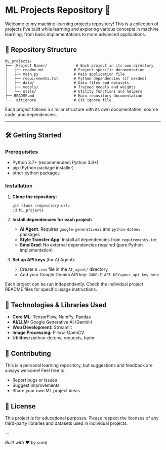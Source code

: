 # ML Projects Repository 🚀

Welcome to my machine learning projects repository! This is a collection of projects I've built while learning and exploring various concepts in machine learning, from basic implementations to more advanced applications.

## 📁 Repository Structure

```
ML_projects/
├── [Project Name]/             # Each project in its own directory
│   ├── readme.md              # Project-specific documentation
│   ├── main.py                # Main application file
│   ├── requirements.txt       # Python dependencies (if needed)
│   ├── data/                  # Data files and datasets
│   ├── models/                # Trained models and weights
│   └── utils/                 # Utility functions and helpers
├── README.md                  # Main repository documentation
└── .gitignore                 # Git ignore file
```

Each project follows a similar structure with its own documentation, source code, and dependencies.

---

## 🛠️ Getting Started

### Prerequisites

- Python 3.7+ (recommended: Python 3.8+)
- pip (Python package installer)
- other python packages

### Installation

1. **Clone the repository:**

   ```bash
   git clone <repository-url>
   cd ML_projects
   ```

2. **Install dependencies for each project:**

   - **AI Agent**: Requires `google-generativeai` and `python-dotenv` packages
   - **Style Transfer App**: Install all dependencies from `requirements.txt`
   - **SmolGrad**: No external dependencies required (pure Python implementation)

3. **Set up API keys** (for AI Agent):
   - Create a `.env` file in the `AI_agent/` directory
   - Add your Google Gemini API key: `GOOGLE_API_KEY=your_api_key_here`

Each project can be run independently. Check the individual project README files for specific usage instructions.

## 🔧 Technologies & Libraries Used

- **Core ML:** TensorFlow, NumPy, Pandas
- **AI/LLM:** Google Generative AI (Gemini)
- **Web Development:** Streamlit
- **Image Processing:** Pillow, OpenCV
- **Utilities:** python-dotenv, requests, tqdm

## 🤝 Contributing

This is a personal learning repository, but suggestions and feedback are always welcome! Feel free to:

- Report bugs or issues
- Suggest improvements
- Share your own ML project ideas

## 📄 License

This project is for educational purposes. Please respect the licenses of any third-party libraries and datasets used in individual projects.

--

_Built with ❤️ by suraj_
